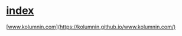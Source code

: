 # [index](https://kolumnin.github.io/www.kolumnin.com)
[www.kolumnin.com](https://kolumnin.github.io/www.kolumnin.com/)

